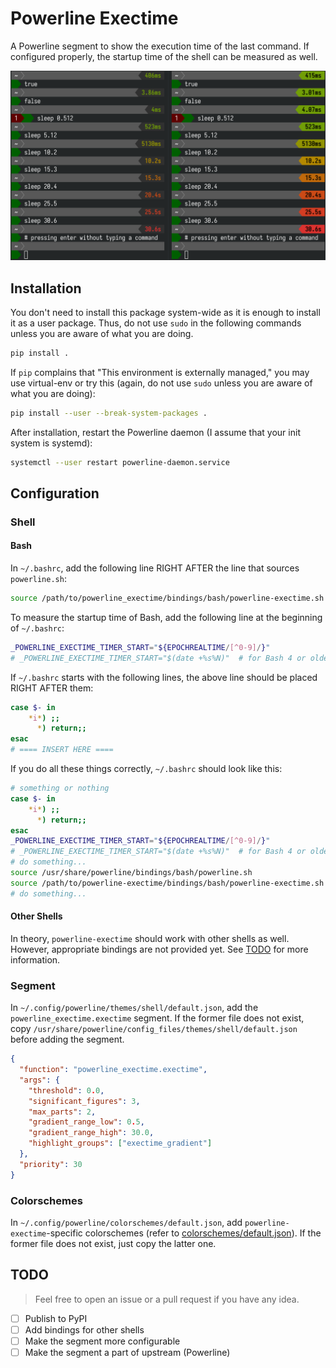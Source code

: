 # Powerline Exectime

A Powerline segment to show the execution time of the last command. If configured properly, the startup
time of the shell can be measured as well.

![screenshot](screenshot.png)

## Installation

You don't need to install this package system-wide as it is enough to install it as a user package.
Thus, do not use `sudo` in the following commands unless you are aware of what you are doing.

```sh
pip install .
```

If `pip` complains that "This environment is externally managed," you may use virtual-env or try this
(again, do not use `sudo` unless you are aware of what you are doing):

```sh
pip install --user --break-system-packages .
```

After installation, restart the Powerline daemon (I assume that your init system is systemd):

```sh
systemctl --user restart powerline-daemon.service
```

## Configuration

### Shell

#### Bash

In `~/.bashrc`, add the following line RIGHT AFTER the line that sources `powerline.sh`:

```bash
source /path/to/powerline_exectime/bindings/bash/powerline-exectime.sh
```

To measure the startup time of Bash, add the following line at the beginning of `~/.bashrc`:

```bash
_POWERLINE_EXECTIME_TIMER_START="${EPOCHREALTIME/[^0-9]/}"
# _POWERLINE_EXECTIME_TIMER_START="$(date +%s%N)"  # for Bash 4 or older
```

If `~/.bashrc` starts with the following lines, the above line should be placed RIGHT AFTER them:

```bash
case $- in
    *i*) ;;
      *) return;;
esac
# ==== INSERT HERE ====
```

If you do all these things correctly, `~/.bashrc` should look like this:

```bash
# something or nothing
case $- in
    *i*) ;;
      *) return;;
esac
_POWERLINE_EXECTIME_TIMER_START="${EPOCHREALTIME/[^0-9]/}"
# _POWERLINE_EXECTIME_TIMER_START="$(date +%s%N)"  # for Bash 4 or older
# do something...
source /usr/share/powerline/bindings/bash/powerline.sh
source /path/to/powerline-exectime/bindings/bash/powerline-exectime.sh
# do something...
```

#### Other Shells

In theory, `powerline-exectime` should work with other shells as well. However, appropriate bindings
are not provided yet. See [TODO](#todo) for more information.

### Segment

In `~/.config/powerline/themes/shell/default.json`, add the `powerline_exectime.exectime` segment.
If the former file does not exist, copy `/usr/share/powerline/config_files/themes/shell/default.json`
before adding the segment.

```json
{
  "function": "powerline_exectime.exectime",
  "args": {
    "threshold": 0.0,
    "significant_figures": 3,
    "max_parts": 2,
    "gradient_range_low": 0.5,
    "gradient_range_high": 30.0,
    "highlight_groups": ["exectime_gradient"]
  },
  "priority": 30
}
```

### Colorschemes

In `~/.config/powerline/colorschemes/default.json`, add `powerline-exectime`-specific colorschemes
(refer to [colorschemes/default.json](colorschemes/default.json)). If the former file does not exist,
just copy the latter one.

## TODO

> Feel free to open an issue or a pull request if you have any idea.

- [ ] Publish to PyPI
- [ ] Add bindings for other shells
- [ ] Make the segment more configurable
- [ ] Make the segment a part of upstream (Powerline)
